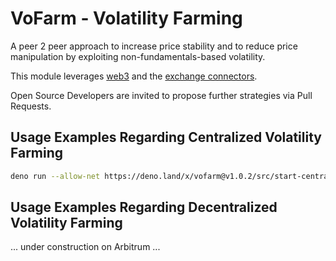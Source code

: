 # VoFarm - Volatility Farming
A peer 2 peer approach to increase price stability and to reduce price manipulation by exploiting non-fundamentals-based volatility.   

This module leverages [web3](https://deno.land/x/web3) and the [exchange connectors](https://deno.land/x/exchange_connectors).  

Open Source Developers are invited to propose further strategies via Pull Requests.   

## Usage Examples Regarding Centralized Volatility Farming
```sh
deno run --allow-net https://deno.land/x/vofarm@v1.0.2/src/start-centralized-vofarming.ts <yourbybitapikey> <yourbybitapisecret> BybitConnector LongShortClassics VFLogger 0 22
```


## Usage Examples Regarding Decentralized Volatility Farming
... under construction on Arbitrum ... 

